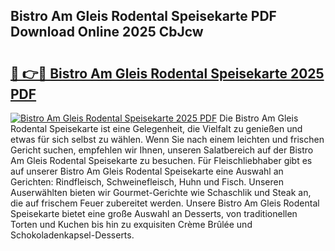 ## Bistro Am Gleis Rodental Speisekarte PDF Download Online 2025 CbJcw

# <h2><a href="http://gcbexl.nevu.top/?p=Bistro+Am+Gleis+Rodental+Speisekarte">🔗 👉🔴 Bistro Am Gleis Rodental Speisekarte 2025 PDF</a></h2>

[![Bistro Am Gleis Rodental Speisekarte 2025 PDF](https://i.imgur.com/dBaPXMq.png)](http://gcbexl.nevu.top/?p=Bistro+Am+Gleis+Rodental+Speisekarte)
Die Bistro Am Gleis Rodental Speisekarte ist eine Gelegenheit, die Vielfalt zu genießen und etwas für sich selbst zu wählen. Wenn Sie nach einem leichten und frischen Gericht suchen, empfehlen wir Ihnen, unseren Salatbereich auf der Bistro Am Gleis Rodental Speisekarte zu besuchen. Für Fleischliebhaber gibt es auf unserer Bistro Am Gleis Rodental Speisekarte eine Auswahl an Gerichten: Rindfleisch, Schweinefleisch, Huhn und Fisch. Unseren Auserwählten bieten wir Gourmet-Gerichte wie Schaschlik und Steak an, die auf frischem Feuer zubereitet werden. Unsere Bistro Am Gleis Rodental Speisekarte bietet eine große Auswahl an Desserts, von traditionellen Torten und Kuchen bis hin zu exquisiten Crème Brûlée und Schokoladenkapsel-Desserts.
